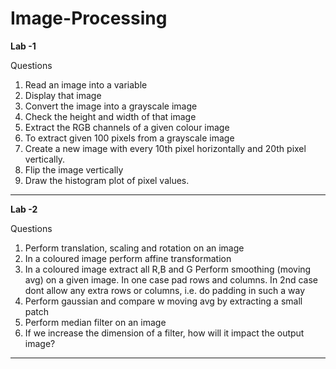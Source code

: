 # Image-Processing

 <b>Lab -1 </b>

Questions

1. Read an image into a variable 
2. Display that image
3. Convert the image into a grayscale image
4. Check the height and width of that image
5. Extract the RGB channels of a given colour image
6. To extract given 100 pixels from a grayscale image
7. Create a new image with every 10th pixel horizontally and 20th pixel vertically.
8. Flip the image vertically
9. Draw the histogram plot of pixel values.

<hr>

<b>Lab -2 </b>

Questions

1. Perform translation, scaling and rotation on an image
2. In a coloured image perform affine transformation
3. In a coloured image extract all R,B and G Perform smoothing (moving avg) on a given image. 
In one case pad rows and columns.
In 2nd case dont allow any extra rows or columns, i.e. do padding in such a way
4. Perform gaussian and compare w moving avg by extracting a small patch
5. Perform median filter on an image
6. If we increase the dimension of a filter, how will it impact the output image?

<hr>
